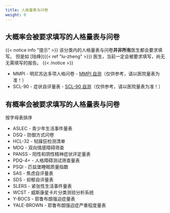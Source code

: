 ```yaml
---
title: 人格量表与问卷
weight: 0
---
```


## 大概率会被要求填写的人格量表与问卷

{{< notice info "提示" >}}
该分类内的人格量表与问卷**并非所有**医生都会要求填写。
但是如 [陆峥]({{< ref "lu-zheng" >}}) 医生，当前一定会被要求填写，尚无无需填写的报告。
{{< /notice >}}

- MMPI - 明尼苏达多项人格问卷 - [MMPI 自测](http://www.apesk.com/mmpi/)（仅供参考，请以医院量表为准！）
- SCL-90 - 症状自评量表 - [SCL-90 自测](http://www.ntneuro.org/scale/scl90.asp)（仅供参考，请以医院量表为准！）

## 有概率会被要求填写的人格量表与问卷

按字母表排序

- ASLEC - 青少年生活事件量表
- DSQ - 防御方式问卷
- HCL-32 - 轻躁狂检测清单
- MDQ - 双向情感障碍筛查
- PANSS - 阳性和阴性精神症状评定量表
- PDQ-4+ - 人格障碍测试筛查量表
- PSQI - 匹兹堡睡眠质量指数
- SAS - 焦虑自评量表
- SDS - 抑郁自评量表
- SLERS - 紧张性生活事件量表
- WCST - 威斯康星卡片分类测验分析系统
- Y-BOCS - 耶鲁布朗强迫症量表
- YALE-BROWN - 耶鲁布朗强迫症严重程度量表
